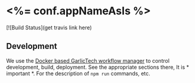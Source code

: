 # <%= conf.appNameAsIs %>

[![Build Status](get travis link here)

## Development

We use the [Docker based GarlicTech workflow manager](https://github.com/garlictech/workflows) to control development, build, deployment. 
See the appropriate sections there, It is * important *. For the description of `npm run` commands, etc.